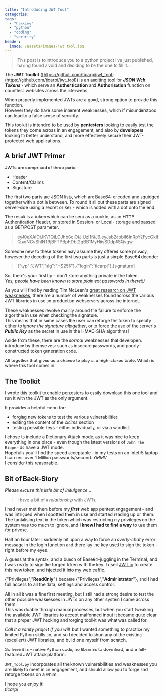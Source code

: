 ```yaml
---
title: "Introducing JWT Tool"
categories:
tags:
  - "hacking"
  - "python"
  - "coding"
  - "security"
header:
  image: /assets/images/jwt_tool.jpg
---
```


>This post is to introduce you to a python project I've just published, having found a void and deciding to be the one to fill it...

The **JWT Toolkit** ([https://github.com/ticarpi/jwt_tool](https://github.com/ticarpi/jwt_tool)) is an auditing tool for ***JSON Web Tokens*** - which serve an **Authentication** and **Authorisation** function on countless websites across the interwebs.  

When properly implemented JWTs are a good, strong option to provide this function.  
However they do have some inherent weaknesses, which if misunderstood can lead to a false sense of security.  

This toolkit is intended to be used by **pentesters** looking to easily test the tokens they come across in an engagement; and also by **developers** looking to better understand, and more effectively secure their JWT-protected web applications.


## A brief JWT Primer
JWTs are comprised of three parts:
* Header
* Content/Claims
* Signature

The first two parts are JSON lists, which are Base64-encoded and squidged together with a dot in between.
To round it all out these parts are signed server-side using a secret or key - which is added with a dot onto the end.  

The result is a token which can be sent as a cookie, as an HTTP Authentication Header, or stored in Session- or Local- storage and passed as a GET/POST parameter.  

> eyJ0eXAiOiJKV1QiLCJhbGciOiJIUzI1NiJ9.eyJsb2dpbiI6InRpY2FycGkifQ.aqNCvShlNT9jBFTPBpHDbt2gBB1MyHiisSDdp8SQvgw

Someone new to these tokens may assume they offered some privacy, however the decoding of the first two parts is just a simple Base64 decode:

> {"typ":"JWT","alg":"HS256"}.{"login":"ticarpi"}.[signature]

So, there's your first tip - don't store anything private in the token.  
*Yes, people have been known to store plaintext passwords in there(!)*  

As you will find by reading Tim McLean's [great research on JWT weaknesses](https://auth0.com/blog/critical-vulnerabilities-in-json-web-token-libraries/), there are a number of weaknesses found across the various JWT libraries in use on production webservers across the internet.  

These weaknesses revolve mainly around the failure to enforce the algorithm in use when checking the signature.  
This means that in some cases the user can reforge the token to specify either to *ignore the signature altogether*, or to force the use of the server's ***Public Key*** as the secret in use in the HMAC-SHA algorithms!

Aside from these, there are the *normal* weaknesses that developers introduce by themselves: such as insecure passwords, and poorly-constructed token generation code.

All together that gives us a chance to play at a high-stakes table.  Which is where this tool comes in.  

## The Toolkit
I wrote this toolkit to enable pentesters to easily download this one tool and run it with the JWT as the only argument.  

It provides a helpful menu for:
* forging new tokens to test the various vulnerabilities
* editing the content of the *claims* section
* testing possible keys - either individually, or via a wordlist.

I chose to include a Dictionary Attack mode, as it was nice to keep everything in one place - even though the latest versions of `John The Ripper` do have a JWT mode.  
Hopefully you'll find the speed acceptable - in my tests on an Intel i5 laptop I can test over 1 Million passwords/second. *YMMV*  
I consider this reasonable.  


## Bit of Back-Story
*Please excuse this little bit of indulgence...*  
> I have a bit of a *relationship* with JWTs.  

I had never met them before my ***first*** web app pentest engagement - and was intrigued when I spotted them in use and started reading up on them.  
The tantalising text in the token which was restricting my privileges on the system was too much to ignore, and **I knew I had to find a way** to use them for privesc.

Half an hour later I suddenly hit upon a way to force an *overly-chatty* error message in the login function and there lay the key used to sign the token - right before my eyes.  

A guess at the syntax, and a bunch of Base64-juggling in the Terminal, and I was ready to sign the forged token with the key. I used [JWT.io](http://jwt.io) to create this new token, and injected it into my web traffic.  

{"Privileges","**ReadOnly**"} became {"Privileges","**Administrator**"}, and I had full access to all the data, settings and access control.  

All in all it was a fine first meeting, but I still had a strong desire to test the other possible weaknesses in JWTs on any other system I came across them.  
This was doable through manual processes, but when you start tweaking the available JWT libraries to accept malformed input it became quite clear that a proper JWT hacking and forging toolkit was what was called for.  

*Call it a vanity project if you will*, but I wanted something to practice my limited Python skills on, and so I decided to shun any of the existing (excellent) JWT libraries, and build one myself from scratch.

So here it is - native Python code, no libraries to download, and a full-featured JWT attack platform.  

`JWT_Tool.py` incorporates all the known vulnerabilities and weaknesses you are likely to meet in an engagement, and should allow you to forge and reforge tokens on a whim.  

I hope you enjoy it!  
*ticarpi*
